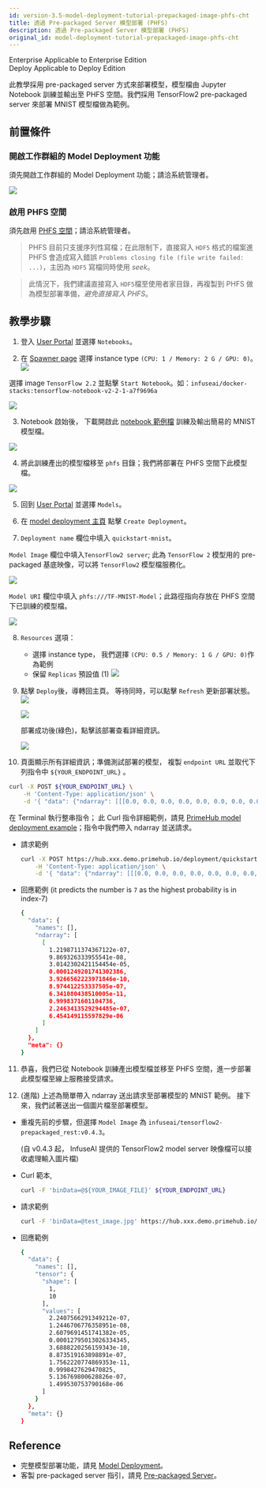 ```yaml
---
id: version-3.5-model-deployment-tutorial-prepackaged-image-phfs-cht
title: 透過 Pre-packaged Server 模型部署 (PHFS)
description: 透過 Pre-packaged Server 模型部署 (PHFS)
original_id: model-deployment-tutorial-prepackaged-image-phfs-cht
---
```


<div class="label-sect">
  <div class="ee-only tooltip">Enterprise
    <span class="tooltiptext">Applicable to Enterprise Edition</span>
  </div>
  <div class="deploy-only tooltip">Deploy
    <span class="tooltiptext">Applicable to Deploy Edition</span>
  </div>
</div>

此教學採用 pre-packaged server 方式來部署模型，模型檔由 Jupyter Notebook 訓練並輸出至 PHFS 空間。我們採用 TensorFlow2 pre-packaged server 來部署 MNIST 模型檔做為範例。

## 前置條件

### 開啟工作群組的 Model Deployment 功能

須先開啟工作群組的 Model Deployment 功能；請洽系統管理者。

![](assets/mdeploy_enable.png)

### 啟用 PHFS 空間

須先啟用 [PHFS 空間](quickstart/nb-data-store-cht#phfs-storage)；請洽系統管理者。

>PHFS 目前只支援序列性寫檔；在此限制下，直接寫入 `HDF5` 格式的檔案進 PHFS 會造成寫入錯誤 `Problems closing file (file write failed: ...)`，主因為 `HDF5` 寫檔同時使用 *seek*。

>此情況下，我們建議直接寫入 `HDF5`檔至使用者家目錄，再複製到 PHFS 做為模型部署準備，*避免直接寫入 PHFS*。

## 教學步驟

1. 登入 [User Portal](quickstart/login-portal-user) 並選擇 `Notebooks`。

2. 在 [Spawner page](quickstart/launch-project#launch) 選擇 instance type `(CPU: 1 / Memory: 2 G / GPU: 0)`。
![](assets/mdeploy_quickstart_notebook_instanceType.png)

選擇 image `TensorFlow 2.2` 並點擊 `Start Notebook`。如：`infuseai/docker-stacks:tensorflow-notebook-v2-2-1-a7f9696a`

![](assets/mdeploy_quickstart_notebook_image.png)

3. Notebook 啟始後， 下載開啟此 [notebook 範例檔](assets/tf-train-mnist.ipynb) 訓練及輸出簡易的 MNIST 模型檔。
   
![](assets/mdeploy_quickstart_notebook.png)

4. 將此訓練產出的模型檔移至 `phfs` 目錄；我們將部署在 PHFS 空間下此模型檔。
   
![](assets/mdeploy_quickstart_notebook_phfs.png)

5. 回到 [User Portal](quickstart/login-portal-user) 並選擇 `Models`。
   
6. 在 [model deployment 主頁](model-deployment-feature#主頁) 點擊 `Create Deployment`。
   
7. `Deployment name` 欄位中填入 `quickstart-mnist`。

  `Model Image` 欄位中填入`TensorFlow2 server`; 此為 `TensorFlow 2` 模型用的 pre-packaged 基底映像，可以將 `TensorFlow2` 模型檔服務化。

![](assets/mdeploy_create_model_image_suggestion.png)

  `Model URI` 欄位中填入 `phfs:///TF-MNIST-Model`；此路徑指向存放在 PHFS 空間下已訓練的模型檔。

![](assets/mdeploy_quickstart_deploydetail_1_phfs.png)

8. `Resources` 選項：
    - 選擇 instance type， 我們選擇 `(CPU: 0.5 / Memory: 1 G / GPU: 0)`作為範例
    - 保留 `Replicas` 預設值 (1)
    ![](assets/mdeploy_quickstart_deployresource.png)
9. 點擊 `Deploy`後，導轉回主頁。 等待同時，可以點擊 `Refresh` 更新部署狀態。
    ![](assets/mdeploy_quickstart_deploying_phfs.png)
    
    ![](assets/mdeploy_quickstart_deployed_phfs.png)

    部署成功後(綠色)，點擊該部署查看詳細資訊。
    
    ![](assets/mdeploy_quickstart_detailpage_1_phfs.png)

10.  頁面顯示所有詳細資訊；準備測試部署的模型， 複製 `endpoint URL` 並取代下列指令中 `${YOUR_ENDPOINT_URL}` 。

  ```bash
  curl -X POST ${YOUR_ENDPOINT_URL} \
      -H 'Content-Type: application/json' \
      -d '{ "data": {"ndarray": [[[0.0, 0.0, 0.0, 0.0, 0.0, 0.0, 0.0, 0.0, 0.0, 0.0, 0.0, 0.0, 0.0, 0.0, 0.0, 0.0, 0.0, 0.0, 0.0, 0.0, 0.0, 0.0, 0.0, 0.0, 0.0, 0.0, 0.0, 0.0], [0.0, 0.0, 0.0, 0.0, 0.0, 0.0, 0.0, 0.0, 0.0, 0.0, 0.0, 0.0, 0.0, 0.0, 0.0, 0.0, 0.0, 0.0, 0.0, 0.0, 0.0, 0.0, 0.0, 0.0, 0.0, 0.0, 0.0, 0.0], [0.0, 0.0, 0.0, 0.0, 0.0, 0.0, 0.0, 0.0, 0.0, 0.0, 0.0, 0.0, 0.0, 0.0, 0.0, 0.0, 0.0, 0.0, 0.0, 0.0, 0.0, 0.0, 0.0, 0.0, 0.0, 0.0, 0.0, 0.0], [0.0, 0.0, 0.0, 0.0, 0.0, 0.0, 0.0, 0.0, 0.0, 0.0, 0.0, 0.0, 0.0, 0.0, 0.0, 0.0, 0.0, 0.0, 0.0, 0.0, 0.0, 0.0, 0.0, 0.0, 0.0, 0.0, 0.0, 0.0], [0.0, 0.0, 0.0, 0.0, 0.0, 0.0, 0.0, 0.0, 0.0, 0.0, 0.0, 0.0, 0.0, 0.0, 0.0, 0.0, 0.0, 0.0, 0.0, 0.0, 0.0, 0.0, 0.0, 0.0, 0.0, 0.0, 0.0, 0.0], [0.0, 0.0, 0.0, 0.0, 0.0, 0.0, 0.0, 0.0, 0.0, 0.0, 0.0, 0.0, 0.0, 0.0, 0.0, 0.0, 0.0, 0.0, 0.0, 0.0, 0.0, 0.0, 0.0, 0.0, 0.0, 0.0, 0.0, 0.0], [0.0, 0.0, 0.0, 0.0, 0.0, 0.0, 0.0, 0.0, 0.0, 0.0, 0.0, 0.0, 0.0, 0.0, 0.0, 0.0, 0.0, 0.0, 0.0, 0.0, 0.0, 0.0, 0.0, 0.0, 0.0, 0.0, 0.0, 0.0], [0.0, 0.0, 0.0, 0.0, 0.0, 0.0, 0.32941176470588235, 0.7254901960784313, 0.6235294117647059, 0.592156862745098, 0.23529411764705882, 0.1411764705882353, 0.0, 0.0, 0.0, 0.0, 0.0, 0.0, 0.0, 0.0, 0.0, 0.0, 0.0, 0.0, 0.0, 0.0, 0.0, 0.0], [0.0, 0.0, 0.0, 0.0, 0.0, 0.0, 0.8705882352941177, 0.996078431372549, 0.996078431372549, 0.996078431372549, 0.996078431372549, 0.9450980392156862, 0.7764705882352941, 0.7764705882352941, 0.7764705882352941, 0.7764705882352941, 0.7764705882352941, 0.7764705882352941, 0.7764705882352941, 0.7764705882352941, 0.6666666666666666, 0.20392156862745098, 0.0, 0.0, 0.0, 0.0, 0.0, 0.0], [0.0, 0.0, 0.0, 0.0, 0.0, 0.0, 0.2627450980392157, 0.4470588235294118, 0.2823529411764706, 0.4470588235294118, 0.6392156862745098, 0.8901960784313725, 0.996078431372549, 0.8823529411764706, 0.996078431372549, 0.996078431372549, 0.996078431372549, 0.9803921568627451, 0.8980392156862745, 0.996078431372549, 0.996078431372549, 0.5490196078431373, 0.0, 0.0, 0.0, 0.0, 0.0, 0.0], [0.0, 0.0, 0.0, 0.0, 0.0, 0.0, 0.0, 0.0, 0.0, 0.0, 0.0, 0.06666666666666667, 0.25882352941176473, 0.054901960784313725, 0.2627450980392157, 0.2627450980392157, 0.2627450980392157, 0.23137254901960785, 0.08235294117647059, 0.9254901960784314, 0.996078431372549, 0.41568627450980394, 0.0, 0.0, 0.0, 0.0, 0.0, 0.0], [0.0, 0.0, 0.0, 0.0, 0.0, 0.0, 0.0, 0.0, 0.0, 0.0, 0.0, 0.0, 0.0, 0.0, 0.0, 0.0, 0.0, 0.0, 0.3254901960784314, 0.9921568627450981, 0.8196078431372549, 0.07058823529411765, 0.0, 0.0, 0.0, 0.0, 0.0, 0.0], [0.0, 0.0, 0.0, 0.0, 0.0, 0.0, 0.0, 0.0, 0.0, 0.0, 0.0, 0.0, 0.0, 0.0, 0.0, 0.0, 0.0, 0.08627450980392157, 0.9137254901960784, 1.0, 0.3254901960784314, 0.0, 0.0, 0.0, 0.0, 0.0, 0.0, 0.0], [0.0, 0.0, 0.0, 0.0, 0.0, 0.0, 0.0, 0.0, 0.0, 0.0, 0.0, 0.0, 0.0, 0.0, 0.0, 0.0, 0.0, 0.5058823529411764, 0.996078431372549, 0.9333333333333333, 0.17254901960784313, 0.0, 0.0, 0.0, 0.0, 0.0, 0.0, 0.0], [0.0, 0.0, 0.0, 0.0, 0.0, 0.0, 0.0, 0.0, 0.0, 0.0, 0.0, 0.0, 0.0, 0.0, 0.0, 0.0, 0.23137254901960785, 0.9764705882352941, 0.996078431372549, 0.24313725490196078, 0.0, 0.0, 0.0, 0.0, 0.0, 0.0, 0.0, 0.0], [0.0, 0.0, 0.0, 0.0, 0.0, 0.0, 0.0, 0.0, 0.0, 0.0, 0.0, 0.0, 0.0, 0.0, 0.0, 0.0, 0.5215686274509804, 0.996078431372549, 0.7333333333333333, 0.0196078431372549, 0.0, 0.0, 0.0, 0.0, 0.0, 0.0, 0.0, 0.0], [0.0, 0.0, 0.0, 0.0, 0.0, 0.0, 0.0, 0.0, 0.0, 0.0, 0.0, 0.0, 0.0, 0.0, 0.0, 0.03529411764705882, 0.803921568627451, 0.9725490196078431, 0.22745098039215686, 0.0, 0.0, 0.0, 0.0, 0.0, 0.0, 0.0, 0.0, 0.0], [0.0, 0.0, 0.0, 0.0, 0.0, 0.0, 0.0, 0.0, 0.0, 0.0, 0.0, 0.0, 0.0, 0.0, 0.0, 0.49411764705882355, 0.996078431372549, 0.7137254901960784, 0.0, 0.0, 0.0, 0.0, 0.0, 0.0, 0.0, 0.0, 0.0, 0.0], [0.0, 0.0, 0.0, 0.0, 0.0, 0.0, 0.0, 0.0, 0.0, 0.0, 0.0, 0.0, 0.0, 0.0, 0.29411764705882354, 0.984313725490196, 0.9411764705882353, 0.2235294117647059, 0.0, 0.0, 0.0, 0.0, 0.0, 0.0, 0.0, 0.0, 0.0, 0.0], [0.0, 0.0, 0.0, 0.0, 0.0, 0.0, 0.0, 0.0, 0.0, 0.0, 0.0, 0.0, 0.0, 0.07450980392156863, 0.8666666666666667, 0.996078431372549, 0.6509803921568628, 0.0, 0.0, 0.0, 0.0, 0.0, 0.0, 0.0, 0.0, 0.0, 0.0, 0.0], [0.0, 0.0, 0.0, 0.0, 0.0, 0.0, 0.0, 0.0, 0.0, 0.0, 0.0, 0.0, 0.011764705882352941, 0.796078431372549, 0.996078431372549, 0.8588235294117647, 0.13725490196078433, 0.0, 0.0, 0.0, 0.0, 0.0, 0.0, 0.0, 0.0, 0.0, 0.0, 0.0], [0.0, 0.0, 0.0, 0.0, 0.0, 0.0, 0.0, 0.0, 0.0, 0.0, 0.0, 0.0, 0.14901960784313725, 0.996078431372549, 0.996078431372549, 0.30196078431372547, 0.0, 0.0, 0.0, 0.0, 0.0, 0.0, 0.0, 0.0, 0.0, 0.0, 0.0, 0.0], [0.0, 0.0, 0.0, 0.0, 0.0, 0.0, 0.0, 0.0, 0.0, 0.0, 0.0, 0.12156862745098039, 0.8784313725490196, 0.996078431372549, 0.45098039215686275, 0.00392156862745098, 0.0, 0.0, 0.0, 0.0, 0.0, 0.0, 0.0, 0.0, 0.0, 0.0, 0.0, 0.0], [0.0, 0.0, 0.0, 0.0, 0.0, 0.0, 0.0, 0.0, 0.0, 0.0, 0.0, 0.5215686274509804, 0.996078431372549, 0.996078431372549, 0.20392156862745098, 0.0, 0.0, 0.0, 0.0, 0.0, 0.0, 0.0, 0.0, 0.0, 0.0, 0.0, 0.0, 0.0], [0.0, 0.0, 0.0, 0.0, 0.0, 0.0, 0.0, 0.0, 0.0, 0.0, 0.23921568627450981, 0.9490196078431372, 0.996078431372549, 0.996078431372549, 0.20392156862745098, 0.0, 0.0, 0.0, 0.0, 0.0, 0.0, 0.0, 0.0, 0.0, 0.0, 0.0, 0.0, 0.0], [0.0, 0.0, 0.0, 0.0, 0.0, 0.0, 0.0, 0.0, 0.0, 0.0, 0.4745098039215686, 0.996078431372549, 0.996078431372549, 0.8588235294117647, 0.1568627450980392, 0.0, 0.0, 0.0, 0.0, 0.0, 0.0, 0.0, 0.0, 0.0, 0.0, 0.0, 0.0, 0.0], [0.0, 0.0, 0.0, 0.0, 0.0, 0.0, 0.0, 0.0, 0.0, 0.0, 0.4745098039215686, 0.996078431372549, 0.8117647058823529, 0.07058823529411765, 0.0, 0.0, 0.0, 0.0, 0.0, 0.0, 0.0, 0.0, 0.0, 0.0, 0.0, 0.0, 0.0, 0.0], [0.0, 0.0, 0.0, 0.0, 0.0, 0.0, 0.0, 0.0, 0.0, 0.0, 0.0, 0.0, 0.0, 0.0, 0.0, 0.0, 0.0, 0.0, 0.0, 0.0, 0.0, 0.0, 0.0, 0.0, 0.0, 0.0, 0.0, 0.0]]] } }'
  ```

  在 Terminal 執行整串指令； 此 Curl 指令詳細範例，請見 [PrimeHub model deployment example](https://github.com/InfuseAI/model-deployment-examples/tree/master/tensorflow2_mnist)；指令中我們帶入 ndarray 並送請求。

  - 請求範例

    ```bash
    curl -X POST https://hub.xxx.demo.primehub.io/deployment/quickstart-mnist-xxx/api/v1.0/predictions \
        -H 'Content-Type: application/json' \
        -d '{ "data": {"ndarray": [[[0.0, 0.0, 0.0, 0.0, 0.0, 0.0, 0.0, 0.0, 0.0, 0.0, 0.0, 0.0, 0.0, 0.0, 0.0, 0.0, 0.0, 0.0, 0.0, 0.0, 0.0, 0.0, 0.0, 0.0, 0.0, 0.0, 0.0, 0.0], [0.0, 0.0, 0.0, 0.0, 0.0, 0.0, 0.0, 0.0, 0.0, 0.0, 0.0, 0.0, 0.0, 0.0, 0.0, 0.0, 0.0, 0.0, 0.0, 0.0, 0.0, 0.0, 0.0, 0.0, 0.0, 0.0, 0.0, 0.0], [0.0, 0.0, 0.0, 0.0, 0.0, 0.0, 0.0, 0.0, 0.0, 0.0, 0.0, 0.0, 0.0, 0.0, 0.0, 0.0, 0.0, 0.0, 0.0, 0.0, 0.0, 0.0, 0.0, 0.0, 0.0, 0.0, 0.0, 0.0], [0.0, 0.0, 0.0, 0.0, 0.0, 0.0, 0.0, 0.0, 0.0, 0.0, 0.0, 0.0, 0.0, 0.0, 0.0, 0.0, 0.0, 0.0, 0.0, 0.0, 0.0, 0.0, 0.0, 0.0, 0.0, 0.0, 0.0, 0.0], [0.0, 0.0, 0.0, 0.0, 0.0, 0.0, 0.0, 0.0, 0.0, 0.0, 0.0, 0.0, 0.0, 0.0, 0.0, 0.0, 0.0, 0.0, 0.0, 0.0, 0.0, 0.0, 0.0, 0.0, 0.0, 0.0, 0.0, 0.0], [0.0, 0.0, 0.0, 0.0, 0.0, 0.0, 0.0, 0.0, 0.0, 0.0, 0.0, 0.0, 0.0, 0.0, 0.0, 0.0, 0.0, 0.0, 0.0, 0.0, 0.0, 0.0, 0.0, 0.0, 0.0, 0.0, 0.0, 0.0], [0.0, 0.0, 0.0, 0.0, 0.0, 0.0, 0.0, 0.0, 0.0, 0.0, 0.0, 0.0, 0.0, 0.0, 0.0, 0.0, 0.0, 0.0, 0.0, 0.0, 0.0, 0.0, 0.0, 0.0, 0.0, 0.0, 0.0, 0.0], [0.0, 0.0, 0.0, 0.0, 0.0, 0.0, 0.32941176470588235, 0.7254901960784313, 0.6235294117647059, 0.592156862745098, 0.23529411764705882, 0.1411764705882353, 0.0, 0.0, 0.0, 0.0, 0.0, 0.0, 0.0, 0.0, 0.0, 0.0, 0.0, 0.0, 0.0, 0.0, 0.0, 0.0], [0.0, 0.0, 0.0, 0.0, 0.0, 0.0, 0.8705882352941177, 0.996078431372549, 0.996078431372549, 0.996078431372549, 0.996078431372549, 0.9450980392156862, 0.7764705882352941, 0.7764705882352941, 0.7764705882352941, 0.7764705882352941, 0.7764705882352941, 0.7764705882352941, 0.7764705882352941, 0.7764705882352941, 0.6666666666666666, 0.20392156862745098, 0.0, 0.0, 0.0, 0.0, 0.0, 0.0], [0.0, 0.0, 0.0, 0.0, 0.0, 0.0, 0.2627450980392157, 0.4470588235294118, 0.2823529411764706, 0.4470588235294118, 0.6392156862745098, 0.8901960784313725, 0.996078431372549, 0.8823529411764706, 0.996078431372549, 0.996078431372549, 0.996078431372549, 0.9803921568627451, 0.8980392156862745, 0.996078431372549, 0.996078431372549, 0.5490196078431373, 0.0, 0.0, 0.0, 0.0, 0.0, 0.0], [0.0, 0.0, 0.0, 0.0, 0.0, 0.0, 0.0, 0.0, 0.0, 0.0, 0.0, 0.06666666666666667, 0.25882352941176473, 0.054901960784313725, 0.2627450980392157, 0.2627450980392157, 0.2627450980392157, 0.23137254901960785, 0.08235294117647059, 0.9254901960784314, 0.996078431372549, 0.41568627450980394, 0.0, 0.0, 0.0, 0.0, 0.0, 0.0], [0.0, 0.0, 0.0, 0.0, 0.0, 0.0, 0.0, 0.0, 0.0, 0.0, 0.0, 0.0, 0.0, 0.0, 0.0, 0.0, 0.0, 0.0, 0.3254901960784314, 0.9921568627450981, 0.8196078431372549, 0.07058823529411765, 0.0, 0.0, 0.0, 0.0, 0.0, 0.0], [0.0, 0.0, 0.0, 0.0, 0.0, 0.0, 0.0, 0.0, 0.0, 0.0, 0.0, 0.0, 0.0, 0.0, 0.0, 0.0, 0.0, 0.08627450980392157, 0.9137254901960784, 1.0, 0.3254901960784314, 0.0, 0.0, 0.0, 0.0, 0.0, 0.0, 0.0], [0.0, 0.0, 0.0, 0.0, 0.0, 0.0, 0.0, 0.0, 0.0, 0.0, 0.0, 0.0, 0.0, 0.0, 0.0, 0.0, 0.0, 0.5058823529411764, 0.996078431372549, 0.9333333333333333, 0.17254901960784313, 0.0, 0.0, 0.0, 0.0, 0.0, 0.0, 0.0], [0.0, 0.0, 0.0, 0.0, 0.0, 0.0, 0.0, 0.0, 0.0, 0.0, 0.0, 0.0, 0.0, 0.0, 0.0, 0.0, 0.23137254901960785, 0.9764705882352941, 0.996078431372549, 0.24313725490196078, 0.0, 0.0, 0.0, 0.0, 0.0, 0.0, 0.0, 0.0], [0.0, 0.0, 0.0, 0.0, 0.0, 0.0, 0.0, 0.0, 0.0, 0.0, 0.0, 0.0, 0.0, 0.0, 0.0, 0.0, 0.5215686274509804, 0.996078431372549, 0.7333333333333333, 0.0196078431372549, 0.0, 0.0, 0.0, 0.0, 0.0, 0.0, 0.0, 0.0], [0.0, 0.0, 0.0, 0.0, 0.0, 0.0, 0.0, 0.0, 0.0, 0.0, 0.0, 0.0, 0.0, 0.0, 0.0, 0.03529411764705882, 0.803921568627451, 0.9725490196078431, 0.22745098039215686, 0.0, 0.0, 0.0, 0.0, 0.0, 0.0, 0.0, 0.0, 0.0], [0.0, 0.0, 0.0, 0.0, 0.0, 0.0, 0.0, 0.0, 0.0, 0.0, 0.0, 0.0, 0.0, 0.0, 0.0, 0.49411764705882355, 0.996078431372549, 0.7137254901960784, 0.0, 0.0, 0.0, 0.0, 0.0, 0.0, 0.0, 0.0, 0.0, 0.0], [0.0, 0.0, 0.0, 0.0, 0.0, 0.0, 0.0, 0.0, 0.0, 0.0, 0.0, 0.0, 0.0, 0.0, 0.29411764705882354, 0.984313725490196, 0.9411764705882353, 0.2235294117647059, 0.0, 0.0, 0.0, 0.0, 0.0, 0.0, 0.0, 0.0, 0.0, 0.0], [0.0, 0.0, 0.0, 0.0, 0.0, 0.0, 0.0, 0.0, 0.0, 0.0, 0.0, 0.0, 0.0, 0.07450980392156863, 0.8666666666666667, 0.996078431372549, 0.6509803921568628, 0.0, 0.0, 0.0, 0.0, 0.0, 0.0, 0.0, 0.0, 0.0, 0.0, 0.0], [0.0, 0.0, 0.0, 0.0, 0.0, 0.0, 0.0, 0.0, 0.0, 0.0, 0.0, 0.0, 0.011764705882352941, 0.796078431372549, 0.996078431372549, 0.8588235294117647, 0.13725490196078433, 0.0, 0.0, 0.0, 0.0, 0.0, 0.0, 0.0, 0.0, 0.0, 0.0, 0.0], [0.0, 0.0, 0.0, 0.0, 0.0, 0.0, 0.0, 0.0, 0.0, 0.0, 0.0, 0.0, 0.14901960784313725, 0.996078431372549, 0.996078431372549, 0.30196078431372547, 0.0, 0.0, 0.0, 0.0, 0.0, 0.0, 0.0, 0.0, 0.0, 0.0, 0.0, 0.0], [0.0, 0.0, 0.0, 0.0, 0.0, 0.0, 0.0, 0.0, 0.0, 0.0, 0.0, 0.12156862745098039, 0.8784313725490196, 0.996078431372549, 0.45098039215686275, 0.00392156862745098, 0.0, 0.0, 0.0, 0.0, 0.0, 0.0, 0.0, 0.0, 0.0, 0.0, 0.0, 0.0], [0.0, 0.0, 0.0, 0.0, 0.0, 0.0, 0.0, 0.0, 0.0, 0.0, 0.0, 0.5215686274509804, 0.996078431372549, 0.996078431372549, 0.20392156862745098, 0.0, 0.0, 0.0, 0.0, 0.0, 0.0, 0.0, 0.0, 0.0, 0.0, 0.0, 0.0, 0.0], [0.0, 0.0, 0.0, 0.0, 0.0, 0.0, 0.0, 0.0, 0.0, 0.0, 0.23921568627450981, 0.9490196078431372, 0.996078431372549, 0.996078431372549, 0.20392156862745098, 0.0, 0.0, 0.0, 0.0, 0.0, 0.0, 0.0, 0.0, 0.0, 0.0, 0.0, 0.0, 0.0], [0.0, 0.0, 0.0, 0.0, 0.0, 0.0, 0.0, 0.0, 0.0, 0.0, 0.4745098039215686, 0.996078431372549, 0.996078431372549, 0.8588235294117647, 0.1568627450980392, 0.0, 0.0, 0.0, 0.0, 0.0, 0.0, 0.0, 0.0, 0.0, 0.0, 0.0, 0.0, 0.0], [0.0, 0.0, 0.0, 0.0, 0.0, 0.0, 0.0, 0.0, 0.0, 0.0, 0.4745098039215686, 0.996078431372549, 0.8117647058823529, 0.07058823529411765, 0.0, 0.0, 0.0, 0.0, 0.0, 0.0, 0.0, 0.0, 0.0, 0.0, 0.0, 0.0, 0.0, 0.0], [0.0, 0.0, 0.0, 0.0, 0.0, 0.0, 0.0, 0.0, 0.0, 0.0, 0.0, 0.0, 0.0, 0.0, 0.0, 0.0, 0.0, 0.0, 0.0, 0.0, 0.0, 0.0, 0.0, 0.0, 0.0, 0.0, 0.0, 0.0]]] } }'
    ```

  - 回應範例 (it predicts the number is `7` as the highest probability is in index-7)

      ```bash
      {
        "data": {
          "names": [],
          "ndarray": [
            [
              1.2198711374367122e-07,
              9.869326333955541e-08,
              3.0142302421154454e-05,
              0.0001249201741302386,
              3.9266562223971846e-10,
              8.974412253337505e-07,
              6.341080438510005e-11,
              0.9998371601104736,
              2.2463413529294485e-07,
              6.454149115597829e-06
            ]
          ]
        },
        "meta": {}
      }
      ```

11. 恭喜，我們已從 Notebook 訓練產出模型檔並移至 PHFS 空間，進一步部署此模型檔至線上服務接受請求。

12. (進階) 上述為簡單帶入 ndarray 送出請求至部署模型的 MNIST 範例。 接下來，我們試著送出一個圖片檔至部署模型。

  - 重複先前的步驟，但選擇 `Model Image` 為 `infuseai/tensorflow2-prepackaged_rest:v0.4.3`。
    
    (自 v0.4.3 起， InfuseAI 提供的 TensorFlow2 model server 映像檔可以接收處理輸入圖片檔)

  - Curl 範本,

      ```bash
      curl -F 'binData=@${YOUR_IMAGE_FILE}' ${YOUR_ENDPOINT_URL}
      ```

  - 請求範例
      ```bash
      curl -F 'binData=@test_image.jpg' https://hub.xxx.demo.primehub.io/deployment/quickstart-mnist-xxx/api/v1.0/predictions
      ```
  - 回應範例

      ```bash
      {
        "data": {
          "names": [],
          "tensor": {
            "shape": [
              1, 
              10
            ],
            "values": [
              2.2407566291349212e-07,
              1.2446706776358951e-08,
              2.6079691451741382e-05,
              0.00012795013026334345,
              3.6888220256159343e-10,
              8.873519163898891e-07,
              1.7562220774869353e-11,
              0.9998427629470825,
              5.136769800628826e-07,
              1.499530753790168e-06
            ]
          }
        },
        "meta": {}
      }
      ```

## Reference

- 完整模型部署功能，請見 [Model Deployment](model-deployment-feature)。
- 客製 pre-packaged server 指引，請見 [Pre-packaged Server](model-deployment-prepackaged-server-intro-cht)。
